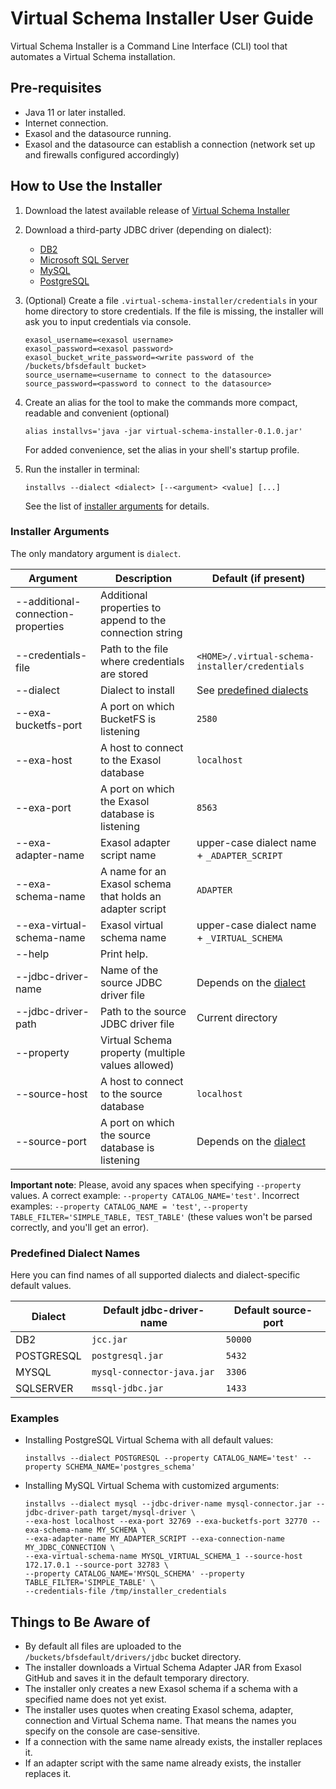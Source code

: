# Virtual Schema Installer User Guide

Virtual Schema Installer is a Command Line Interface (CLI) tool that automates a Virtual Schema installation.

## Pre-requisites

* Java 11 or later installed.
* Internet connection.
* Exasol and the datasource running.
* Exasol and the datasource can establish a connection (network set up and firewalls configured accordingly)

## How to Use the Installer

1. Download the latest available release of [Virtual Schema Installer](https://github.com/exasol/virtual-schema-installer/releases)
1. Download a third-party JDBC driver (depending on dialect):
    * [DB2](https://www.ibm.com/analytics/db2)
    * [Microsoft SQL Server](https://www.microsoft.com/en-us/sql-server)
    * [MySQL](https://dev.mysql.com/downloads/connector/j/)
    * [PostgreSQL](https://jdbc.postgresql.org/download.html)
1. (Optional) Create a file `.virtual-schema-installer/credentials` in your home directory to store credentials.
   If the file is missing, the installer will ask you to input credentials via console.
   
    ```
   exasol_username=<exasol username>
   exasol_password=<exasol password>
   exasol_bucket_write_password=<write password of the /buckets/bfsdefault bucket>
   source_username=<username to connect to the datasource>
   source_password=<password to connect to the datasource>
   ```
    
1. Create an alias for the tool to make the commands more compact, readable and convenient (optional)

    ```shell
	alias installvs='java -jar virtual-schema-installer-0.1.0.jar'
	```

	For added convenience, set the alias in your shell's startup profile.

1. Run the installer in terminal:

    ```shell
    installvs --dialect <dialect> [--<argument> <value] [...]
    ```
    
    See the list of [installer arguments](#installer-arguments) for details.

### Installer Arguments

The only mandatory argument is `dialect`.

| Argument                           | Description                                              | Default (if present)                             |
|------------------------------------|----------------------------------------------------------|--------------------------------------------------|
| --additional-connection-properties | Additional properties to append to the connection string |                                                  |
| --credentials-file                 | Path to the file where credentials are stored            | `<HOME>/.virtual-schema-installer/credentials`   |
| --dialect                          | Dialect to install                                       |  See [predefined dialects](#predefined-dialects) |
| --exa-bucketfs-port                | A port on which BucketFS is listening                    | `2580`                                           | 
| --exa-host                         | A host to connect to the Exasol database                 | `localhost`                                      |
| --exa-port                         | A port on which the Exasol database is listening         | `8563`                                           |
| --exa-adapter-name                 | Exasol adapter script name                               |  upper-case dialect name + `_ADAPTER_SCRIPT`     | 
| --exa-schema-name                  | A name for an Exasol schema that holds an adapter script |  `ADAPTER`                                       |
| --exa-virtual-schema-name          | Exasol virtual schema name                               |  upper-case dialect name + `_VIRTUAL_SCHEMA`     |
| --help                             | Print help.                                              |                                                  |
| --jdbc-driver-name                 | Name of the source JDBC driver file                      |  Depends on the [dialect](#predefined-dialects)  | 
| --jdbc-driver-path                 | Path to the source JDBC driver file                      |  Current directory                               | 
| --property                         | Virtual Schema property (multiple values allowed)        |                                                  | 
| --source-host                      | A host to connect to the source database                 | `localhost`                                      | 
| --source-port                      | A port on which the source database is listening         |  Depends on the [dialect](#predefined-dialects)  |

**Important note**: Please, avoid any spaces when specifying `--property` values. A correct example: `--property CATALOG_NAME='test'`.
Incorrect examples: `--property CATALOG_NAME = 'test'`, `--property TABLE_FILTER='SIMPLE_TABLE, TEST_TABLE'` (these values won't be parsed correctly, and you'll get an error).

### Predefined Dialect Names

Here you can find names of all supported dialects and dialect-specific default values.

| Dialect    | Default jdbc-driver-name   | Default source-port |
|------------|----------------------------|---------------------|
| DB2        | `jcc.jar`                  | `50000`              |
| POSTGRESQL | `postgresql.jar`           | `5432`              |
| MYSQL      | `mysql-connector-java.jar` | `3306`              |
| SQLSERVER  | `mssql-jdbc.jar`           | `1433`              |

### Examples

* Installing PostgreSQL Virtual Schema with all default values:
  
  ```shell
  installvs --dialect POSTGRESQL --property CATALOG_NAME='test' --property SCHEMA_NAME='postgres_schema'
  ```

* Installing MySQL Virtual Schema with customized arguments:

  ```shell
  installvs --dialect mysql --jdbc-driver-name mysql-connector.jar --jdbc-driver-path target/mysql-driver \
  --exa-host localhost --exa-port 32769 --exa-bucketfs-port 32770 --exa-schema-name MY_SCHEMA \
  --exa-adapter-name MY_ADAPTER_SCRIPT --exa-connection-name MY_JDBC_CONNECTION \
  --exa-virtual-schema-name MYSQL_VIRTUAL_SCHEMA_1 --source-host 172.17.0.1 --source-port 32783 \
  --property CATALOG_NAME='MYSQL_SCHEMA' --property TABLE_FILTER='SIMPLE_TABLE' \
  --credentials-file /tmp/installer_credentials
  ```
  
## Things to Be Aware of

* By default all files are uploaded to the `/buckets/bfsdefault/drivers/jdbc` bucket directory.
* The installer downloads a Virtual Schema Adapter JAR from Exasol GitHub and saves it in the default temporary directory.
* The installer only creates a new Exasol schema if a schema with a specified name does not yet exist.
* The installer uses quotes when creating Exasol schema, adapter, connection and Virtual Schema name. That means the names you specify on the console are case-sensitive.
* If a connection with the same name already exists, the installer replaces it.
* If an adapter script with the same name already exists, the installer replaces it.
